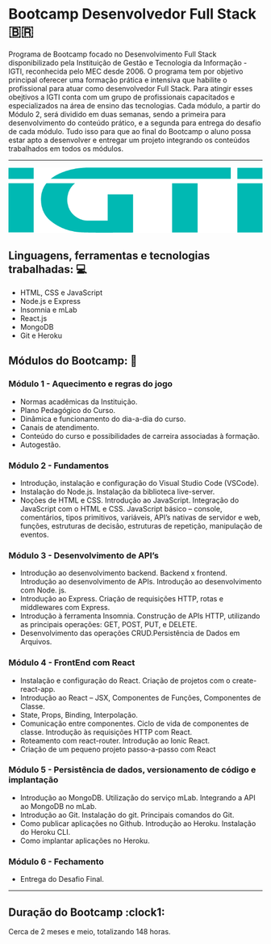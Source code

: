 # Bootcamp Desenvolvedor Full Stack :brazil:

Programa de Bootcamp focado no Desenvolvimento Full Stack disponibilizado pela Instituição de Gestão e Tecnologia da Informação - IGTI, reconhecida pelo MEC desde 2006. O programa tem por objetivo principal oferecer uma formação prática e intensiva que habilite o profissional para atuar
como desenvolvedor Full Stack. Para atingir esses obejtivos a IGTI conta com um grupo de profissionais capacitados e especializados na área de ensino das tecnologias.
Cada módulo, a partir do Módulo 2, será dividido em duas semanas, sendo a primeira para desenvolvimento do conteúdo prático, e a segunda para entrega do desafio de cada módulo.
Tudo isso para que ao final do Bootcamp o aluno possa estar apto a desenvolver e entregar um projeto integrando os conteúdos trabalhados em todos os módulos.
<hr>

<p align="center">
  <img width="650px" src="https://github.com/sabrinaconceicao/bootcamp-fullstack-igti/blob/master/igti.png?raw=true" />
</p>

## Linguagens, ferramentas e tecnologias trabalhadas: :computer:

<ul>
  <li> HTML, CSS e JavaScript </li>
  <li> Node.js e Express </li>
  <li> Insomnia e mLab </li>
  <li> React.js </li>
  <li> MongoDB </li>
  <li> Git e Heroku </li>
</ul>

## Módulos do Bootcamp: :pencil:

<h3> Módulo 1 - Aquecimento e regras do jogo </h3>
<ul list-style="none">
  <li> Normas acadêmicas da Instituição. </li>
  <li> Plano Pedagógico do Curso. </li>
  <li> Dinâmica e funcionamento do dia-a-dia do curso. </li>
  <li> Canais de atendimento. </li>
  <li> Conteúdo do curso e possibilidades de carreira associadas à formação. </li>
  <li> Autogestão. </li>
</ul>

<h3> Módulo 2 - Fundamentos </h3>
<ul list-style="none">
  <li> Introdução, instalação e configuração do Visual Studio Code (VSCode). </li>
  <li> Instalação do Node.js. Instalação da biblioteca live-server. </li>
  <li> Noções de HTML e CSS. Introdução ao JavaScript. Integração do JavaScript com o
  HTML e CSS. JavaScript básico – console, comentários, tipos primitivos, variáveis, API’s
  nativas de servidor e web, funções, estruturas de decisão, estruturas de repetição,
  manipulação de eventos. </li>
</ul>

<h3> Módulo 3 - Desenvolvimento de API’s </h3>
<ul list-style="none">
  <li> Introdução ao desenvolvimento backend. Backend x frontend. Introdução ao
  desenvolvimento de APIs. Introdução ao desenvolvimento com Node. js. </li>
  <li> Introdução ao Express. Criação de requisições HTTP, rotas e middlewares com Express. </li>
  <li> Introdução à ferramenta Insomnia. Construção de APIs HTTP, utilizando as principais
  operações: GET, POST, PUT, e DELETE. </li>
  <li> Desenvolvimento das operações CRUD.Persistência de Dados em Arquivos. </li>
</ul>

<h3> Módulo 4 - FrontEnd com React </h3>
<ul list-style="none">
 <li> Instalação e configuração do React. Criação de projetos com o create-react-app. </li>
 <li> Introdução ao React – JSX, Componentes de Funções, Componentes de Classe. </li>
 <li> State, Props, Binding, Interpolação. </li>
 <li> Comunicação entre componentes. Ciclo de vida de componentes de classe. Introdução
  às requisições HTTP com React. </li>
 <li> Roteamento com react-router. Introdução ao Ionic React. </li>
 <li> Criação de um pequeno projeto passo-a-passo com React </li>
</ul>

<h3> Módulo 5 - Persistência de dados, versionamento de código e implantação </h3>
<ul list-style:none>
  <li> Introdução ao MongoDB. Utilização do serviço mLab. Integrando a API ao MongoDB no
  mLab. </li>
  <li> Introdução ao Git. Instalação do git. Principais comandos do Git. </li>
  <li> Como publicar aplicações no Github. Introdução ao Heroku. Instalação do Heroku CLI. </li>
  <li> Como implantar aplicações no Heroku. </li>
 </ul>

<h3> Módulo 6 - Fechamento </h3>
<ul list-style="none">
  <li> Entrega do Desafio Final. </li>
</ul>

<hr>
<h2> Duração do Bootcamp :clock1: </h2>

Cerca de 2 meses e meio, totalizando 148 horas.
